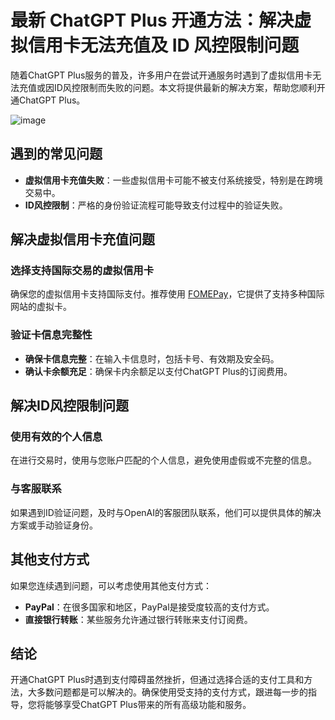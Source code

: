# 最新 ChatGPT Plus 开通方法：解决虚拟信用卡无法充值及 ID 风控限制问题


随着ChatGPT Plus服务的普及，许多用户在尝试开通服务时遇到了虚拟信用卡无法充值或因ID风控限制而失败的问题。本文将提供最新的解决方案，帮助您顺利开通ChatGPT Plus。

![image](https://github.com/ddanielgurakuqi24/mok/assets/169865159/350f5aaa-42d4-4296-9f53-9bf0470b9870)

## 遇到的常见问题

- **虚拟信用卡充值失败**：一些虚拟信用卡可能不被支付系统接受，特别是在跨境交易中。
- **ID风控限制**：严格的身份验证流程可能导致支付过程中的验证失败。

## 解决虚拟信用卡充值问题

### 选择支持国际交易的虚拟信用卡

确保您的虚拟信用卡支持国际支付。推荐使用 [FOMEPay](https://gpt.fomepay.com/#/pages/login/index?d=Q3DD80)，它提供了支持多种国际网站的虚拟卡。

### 验证卡信息完整性

- **确保卡信息完整**：在输入卡信息时，包括卡号、有效期及安全码。
- **确认卡余额充足**：确保卡内余额足以支付ChatGPT Plus的订阅费用。

## 解决ID风控限制问题

### 使用有效的个人信息

在进行交易时，使用与您账户匹配的个人信息，避免使用虚假或不完整的信息。

### 与客服联系

如果遇到ID验证问题，及时与OpenAI的客服团队联系，他们可以提供具体的解决方案或手动验证身份。

## 其他支付方式

如果您连续遇到问题，可以考虑使用其他支付方式：

- **PayPal**：在很多国家和地区，PayPal是接受度较高的支付方式。
- **直接银行转账**：某些服务允许通过银行转账来支付订阅费。

## 结论

开通ChatGPT Plus时遇到支付障碍虽然挫折，但通过选择合适的支付工具和方法，大多数问题都是可以解决的。确保使用受支持的支付方式，跟进每一步的指导，您将能够享受ChatGPT Plus带来的所有高级功能和服务。
